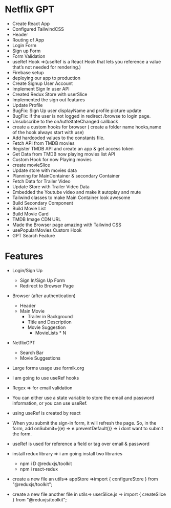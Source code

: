 # Netflix GPT

- Create React App
- Configured TailwindCSS
- Header
- Routing of App
- Login Form
- Sign up Form
- Form Validation
- useRef Hook =>(useRef is a React Hook that lets you reference a value that’s not needed for rendering.)
- Firebase setup
- deploying our app to production
- Create Signup User Account
- Implement Sign In user API
- Created Redux Store with userSlice
- Implemented the sign out features
- Update Profile
- BugFix: Sign Up user displayName and profile picture update
- BugFix: if the user is not logged in redirect /browse to login page.
- Unsubscribe to the onAuthStateChanged callback
- create a custom hooks for browser ( create a folder name hooks,name of the hook always start with use)
- Add hardcoded values to the constants file.
- Fetch API from TMDB movies
- Register TMDB API and create an app & get access token
- Get Data from TMDB now playing movies list API
- Custom Hook for now Playing movies
- create movieSlice
- Update store with movies data
- Planning for MainContainer & secondary Container
- Fetch Data for Trailer Video
- Update Store with Trailer Video Data
- Embedded the Youtube video and make it autoplay and mute
- Tailwind classes to make Main Container look awesome
- Build Secondary Component
- Build Movie List
- Build Movie Card
- TMDB Image CDN URL
- Made the Browser page amazing with Tailwind CSS
- usePopularMovies Custom Hook
- GPT Search Feature

# Features

- Login/Sign Up
  - Sign In/Sign Up Form
  - Redirect to Browser Page
- Browser (after authentication)

  - Header
  - Main Movie
    - Trailer in Background
    - Title and Description
    - Movie Suggestion
      - MovieLists \* N

- NetflixGPT

  - Search Bar
  - Movie Suggestions

- Large forms usage use formik.org

- I am going to use useRef hooks
- Regex => for email validation

- You can either use a state variable to store the email and password information, or you can use useRef.
- using useRef is created by react

- When you submit the sign-in form, it will refresh the page. So, in the form, add onSubmit={(e) => e.preventDefault()} => i dont want to submit the form.
- useRef is used for reference a field or tag over email & password
- install redux library => i am going install two libraries
  - npm i D @reduxjs/toolkit
  - npm i react-redux
- create a new file an utils=> appStore =>import { configureStore } from "@reduxjs/toolkit";
- create a new file another file in utils=> userSlice.js => import { createSlice } from "@reduxjs/toolkit";

